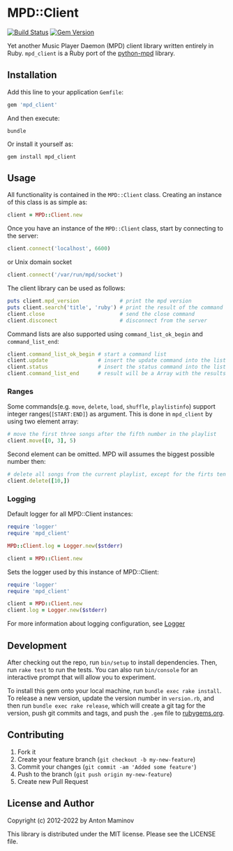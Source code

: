# MPD::Client

[![Build Status](https://badgen.net/travis/mamantoha/mpd_client)](https://travis-ci.org/mamantoha/mpd_client)
[![Gem Version](https://badge.fury.io/rb/mpd_client.svg)](https://badge.fury.io/rb/mpd_client)

Yet another Music Player Daemon (MPD) client library written entirely in Ruby.
`mpd_client` is a Ruby port of the [python-mpd](https://github.com/Mic92/python-mpd2) library.

## Installation

Add this line to your application `Gemfile`:

```ruby
gem 'mpd_client'
```

And then execute:

```console
bundle
```

Or install it yourself as:

```console
gem install mpd_client
```

## Usage

All functionality is contained in the `MPD::Client` class. Creating an instance of this class is as simple as:

```ruby
client = MPD::Client.new
```

Once you have an instance of the `MPD::Client` class, start by connecting to the server:

```ruby
client.connect('localhost', 6600)
```

or Unix domain socket

```ruby
client.connect('/var/run/mpd/socket')
```

The client library can be used as follows:

```ruby
puts client.mpd_version             # print the mpd version
puts client.search('title', 'ruby') # print the result of the command 'search title ruby'
client.close                        # send the close command
client.disconect                    # disconnect from the server
```

Command lists are also supported using `command_list_ok_begin` and `command_list_end`:

```ruby
client.command_list_ok_begin # start a command list
client.update                # insert the update command into the list
client.status                # insert the status command into the list
client.command_list_end      # result will be a Array with the results
```

### Ranges

Some commands(e.g. `move`, `delete`, `load`, `shuffle`, `playlistinfo`) support integer ranges(`[START:END]`) as argument. This is done in `mpd_client` by using two element array:

```ruby
# move the first three songs after the fifth number in the playlist
client.move([0, 3], 5)
```

Second element can be omitted. MPD will assumes the biggest possible number then:

```ruby
# delete all songs from the current playlist, except for the firts ten
client.delete([10,])
```

### Logging

Default logger for all MPD::Client instances:

```ruby
require 'logger'
require 'mpd_client'

MPD::Client.log = Logger.new($stderr)

client = MPD::Client.new
```

Sets the logger used by this instance of MPD::Client:

```ruby
require 'logger'
require 'mpd_client'

client = MPD::Client.new
client.log = Logger.new($stderr)
```

For more information about logging configuration, see [Logger](https://ruby-doc.org/stdlib-2.5.1/libdoc/logger/rdoc/Logger.html)

## Development

After checking out the repo, run `bin/setup` to install dependencies. Then, run `rake test` to run the tests. You can also run `bin/console` for an interactive prompt that will allow you to experiment.

To install this gem onto your local machine, run `bundle exec rake install`. To release a new version, update the version number in `version.rb`, and then run `bundle exec rake release`, which will create a git tag for the version, push git commits and tags, and push the `.gem` file to [rubygems.org](https://rubygems.org).

## Contributing

1. Fork it
2. Create your feature branch (`git checkout -b my-new-feature`)
3. Commit your changes (`git commit -am 'Added some feature'`)
4. Push to the branch (`git push origin my-new-feature`)
5. Create new Pull Request

## License and Author

Copyright (c) 2012-2022 by Anton Maminov

This library is distributed under the MIT license.  Please see the LICENSE file.
